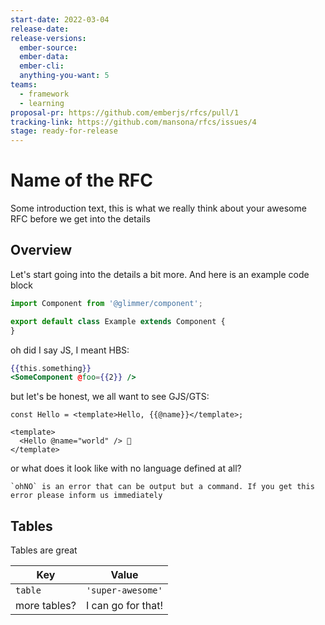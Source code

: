 ```yaml
---
start-date: 2022-03-04
release-date:
release-versions:
  ember-source:
  ember-data:
  ember-cli:
  anything-you-want: 5
teams:
  - framework
  - learning
proposal-pr: https://github.com/emberjs/rfcs/pull/1
tracking-link: https://github.com/mansona/rfcs/issues/4
stage: ready-for-release
---
```


# Name of the RFC

Some introduction text, this is what we really think about your awesome RFC before we get into the details

## Overview

Let's start going into the details a bit more. And here is an example code block

```js
import Component from '@glimmer/component';

export default class Example extends Component {
}
```

oh did I say JS, I meant HBS:

```handlebars
{{this.something}}
<SomeComponent @foo={{2}} />
```

but let's be honest, we all want to see GJS/GTS:

```gjs
const Hello = <template>Hello, {{@name}}</template>;

<template>
  <Hello @name="world" /> 👋
</template>
```


or what does it look like with no language defined at all?

```
`ohNO` is an error that can be output but a command. If you get this error please inform us immediately
```

## Tables

Tables are great

| Key          | Value                                      |
| ------------ | ------------------------------------------ |
| `table`      | `'super-awesome'`                          |
| more tables? | I can go for that!                         |
